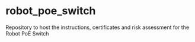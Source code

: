 # robot_poe_switch
Repository to host the instructions, certificates and risk assessment for the Robot PoE Switch
